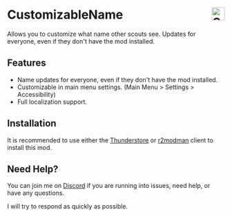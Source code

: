 # CustomizableName [<img src="https://ko-fi.com/img/githubbutton_sm.svg" alt="Support me on Ko-Fi" align="right" height="30" />][ko-fi]

Allows you to customize what name other scouts see. Updates for everyone, even if they don't have the mod installed.

## Features
- Name updates for everyone, even if they don't have the mod installed.
- Customizable in main menu settings. (Main Menu > Settings > Accessibility)
- Full localization support.

## Installation

It is recommended to use either the [Thunderstore](https://thunderstore.io/) or [r2modman](https://github.com/ebkr/r2modmanPlus/releases/latest) client to install this mod.

## Need Help?

You can join me on [Discord][discord] if you are running into issues, need help, or have any questions.

I will try to respond as quickly as possible.

[ko-fi]: https://ko-fi.com/adeithe
[discord]: https://discord.gg/TRr8Wbby89
